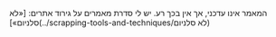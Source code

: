 המאמר אינו עדכני, אך אין בכך רע. יש לי סדרת מאמרים על גירוד אתרים:
[«לא סלניום»](../scrapping-tools-and-techniques/לא סלניום)